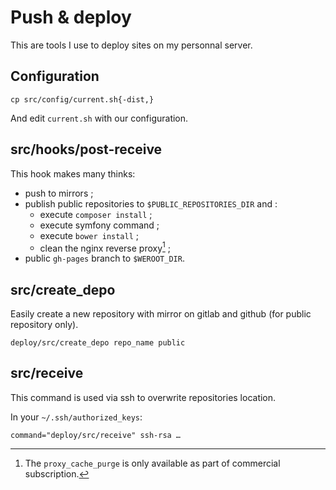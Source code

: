 # Push & deploy

This are tools I use to deploy sites on my personnal server.

## Configuration

```
cp src/config/current.sh{-dist,}
```

And edit `current.sh` with our configuration.

## src/hooks/post-receive

This hook makes many thinks:

* push to mirrors ;
* publish public repositories to `$PUBLIC_REPOSITORIES_DIR` and :
    * execute `composer install` ;
    * execute symfony command ;
    * execute `bower install` ;
    * clean the nginx reverse proxy[^1] ;
* public `gh-pages` branch to `$WEROOT_DIR`.

## src/create_depo

Easily create a new repository with mirror on gitlab and github (for public
repository only).

```
deploy/src/create_depo repo_name public
```

## src/receive

This command is used via ssh to overwrite repositories location.

In your `~/.ssh/authorized_keys`:

```
command="deploy/src/receive" ssh-rsa …
```

[^1]: The `proxy_cache_purge` is only available as part of commercial
  subscription.
